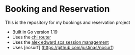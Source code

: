 # Booking and Reservation

This is the repository for my bookings and reservation project

- Built in Go version 1.19
- Uses the [chi router](https://github.com/go-chi/chi)
- Uses the [alex edward scs session management](https://github.com/alexedwards/scs/v2)
- Uses [nosurf] (https://github.com/justinas/nosurf)

